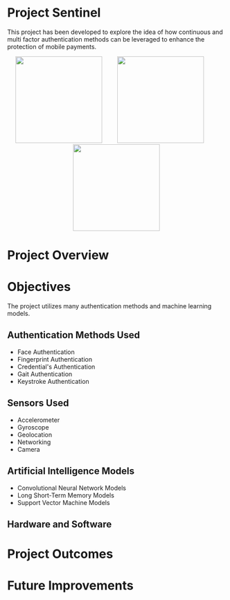 # Project Sentinel

This project has been developed to explore the idea of how continuous and multi factor authentication methods can be leveraged to enhance the protection of mobile payments.
<p align="center">
  <img src="https://javeacomputerclub.com/wp-content/uploads/2022/12/Accepting-NFC-mobile-payments.jpg" width="200" height="200" />  &nbsp;&nbsp;&nbsp;&nbsp;&nbsp;&nbsp;&nbsp;
  <img src="https://github.com/user-attachments/assets/249a87b8-0166-433c-8f88-75484a3a3f7d" width="200" height="200" />     &nbsp;&nbsp;&nbsp;&nbsp;&nbsp;&nbsp;&nbsp;
  <img src="https://t4.ftcdn.net/jpg/03/98/18/19/360_F_398181949_BudYmmAeTPJwDz6HMxwf1PL3ZNIblohm.jpg" width="200" height="200" />  
</p>

# Project Overview 

# Objectives

The project utilizes many authentication methods and machine learning models.

## Authentication Methods Used
* Face Authentication
* Fingerprint Authentication
* Credential's Authentication
* Gait Authentication
* Keystroke Authentication

## Sensors Used
* Accelerometer
* Gyroscope
* Geolocation
* Networking
* Camera

## Artificial Intelligence Models
* Convolutional Neural Network Models
* Long Short-Term Memory Models
* Support Vector Machine Models

## Hardware and Software

# Project Outcomes

# Future Improvements 
